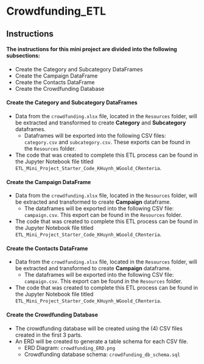 # Crowdfunding_ETL

## Instructions
#### The instructions for this mini project are divided into the following subsections:
- Create the Category and Subcategory DataFrames
- Create the Campaign DataFrame
- Create the Contacts DataFrame
- Create the Crowdfunding Database

#### Create the Category and Subcategory DataFrames
- Data from the ```crowdfunding.xlsx``` file, located in the ```Resources``` folder, will be extracted and transformed to create **Category** and **Subcategory** dataframes.
  - Dataframes will be exported into the following CSV files: ```category.csv``` and ```subcategory.csv```. These exports can be found in the ```Resources``` folder.
- The code that was created to complete this ETL process can be found in the Jupyter Notebook file titled ```ETL_Mini_Project_Starter_Code_KHuynh_WGoold_CRenteria```.

#### Create the Campaign DataFrame
- Data from the ```crowdfunding.xlsx``` file, located in the ```Resources``` folder, will be extracted and transformed to create **Campaign** dataframe.
  - The dataframes will be exported into the following CSV file: ```campaign.csv```. This export can be found in the ```Resources``` folder.
- The code that was created to complete this ETL process can be found in the Jupyter Notebook file titled ```ETL_Mini_Project_Starter_Code_KHuynh_WGoold_CRenteria```.

#### Create the Contacts DataFrame
- Data from the ```crowdfunding.xlsx``` file, located in the ```Resources``` folder, will be extracted and transformed to create **Campaign** dataframe.
  - The dataframes will be exported into the following CSV file: ```campaign.csv```. This export can be found in the ```Resources``` folder.
- The code that was created to complete this ETL process can be found in the Jupyter Notebook file titled ```ETL_Mini_Project_Starter_Code_KHuynh_WGoold_CRenteria```.

#### Create the Crowdfunding Database
- The crowdfunding database will be created using the (4) CSV files created in the first 3 parts.
- An ERD will be created to generate a table schema for each CSV file.
  - ERD Diagram: ```crowdfunding_ERD.png```
  - Crowdfunding database schema: ```crowdfunding_db_schema.sql```
